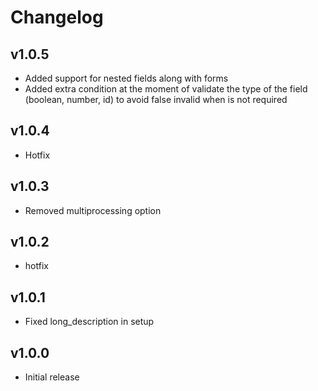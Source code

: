 # Changelog

## v1.0.5
* Added support for nested fields along with forms
* Added extra condition at the moment of validate the type of the field (boolean, number, id) to avoid false invalid when is not required
## v1.0.4
* Hotfix

## v1.0.3
* Removed multiprocessing option

## v1.0.2
* hotfix

## v1.0.1
* Fixed long_description in setup

## v1.0.0
* Initial release
